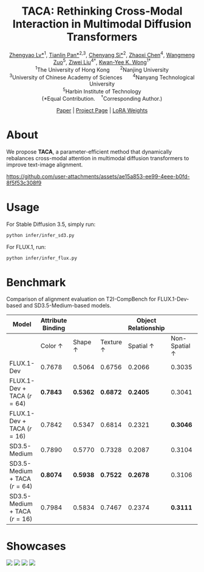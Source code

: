 <div align="center">
<h1>TACA: Rethinking Cross-Modal Interaction in Multimodal Diffusion Transformers</h1>
</div>

<div align="center">
    <span class="author-block">
      <a href="https://scholar.google.com/citations?user=FkkaUgwAAAAJ&hl=en" target="_blank">Zhengyao Lv*</a><sup>1</sup>,</span>
    </span>
    <span class="author-block">
      <a href="https://tianlinn.com/" target="_blank">Tianlin Pan*</a><sup>2,3</sup>,</span>
    </span>
    <span class="author-block">
      <a href="https://chenyangsi.github.io/" target="_blank">Chenyang Si*</a><sup>2</sup>,</span>
    </span>
    <span class="author-block">
      <a href="https://frozenburning.github.io/" target="_blank">Zhaoxi Chen</a><sup>4</sup>,</span>
    </span>
    <span class="author-block">
      <a href="https://homepage.hit.edu.cn/wangmengzuo" target="_blank">Wangmeng Zuo</a><sup>5</sup>,</span>
    </span>
    <span class="author-block">
      <a href="https://liuziwei7.github.io/" target="_blank">Ziwei Liu</a><sup>4†</sup>,</span>
    </span>
    <span class="author-block">
      <a href="https://i.cs.hku.hk/~kykwong/" target="_blank">Kwan-Yee K. Wong</a><sup>1†</sup>
    </span>
</div>

<div align="center">
    <sup>1</sup>The University of Hong Kong &nbsp;&nbsp;&nbsp;&nbsp;&nbsp; 
    <sup>2</sup>Nanjing University <br> 
    <sup>3</sup>University of Chinese Academy of Sciences &nbsp;&nbsp;&nbsp;&nbsp;&nbsp; 
    <sup>4</sup>Nanyang Technological University<br> 
    <sup>5</sup>Harbin Institute of Technology
</div>
<div align="center">(*Equal Contribution.&nbsp;&nbsp;&nbsp;&nbsp;<sup>†</sup>Corresponding Author.)</div>

<p align="center">
    <a href="https://arxiv.org/abs/2506.07986/">Paper</a> | 
    <a href="https://vchitect.github.io/TACA/">Project Page</a> |
    <a href="https://huggingface.co/ldiex/TACA/tree/main">LoRA Weights</a>
</p>

# About
We propose **TACA**, a parameter-efficient method that dynamically rebalances cross-modal attention in multimodal diffusion transformers to improve text-image alignment.

https://github.com/user-attachments/assets/ae15a853-ee99-4eee-b0fd-8f5f53c308f9

# Usage
For Stable Diffusion 3.5, simply run:
``` sh
python infer/infer_sd3.py
```

For FLUX.1, run:
``` sh
python infer/infer_flux.py
```

# Benchmark
Comparison of alignment evaluation on T2I-CompBench for FLUX.1-Dev-based and SD3.5-Medium-based models.

| Model | Attribute Binding | | | Object Relationship | | Complex $\uparrow$ |
|---|---|---|---|---|---|---|
| | Color $\uparrow$ | Shape $\uparrow$ | Texture $\uparrow$ | Spatial $\uparrow$ | Non-Spatial $\uparrow$ | |
| FLUX.1-Dev | 0.7678 | 0.5064 | 0.6756 | 0.2066 | 0.3035 | 0.4359 |
| FLUX.1-Dev + TACA ($r = 64$) | **0.7843** | **0.5362** | **0.6872** | **0.2405** | 0.3041 | **0.4494** |
| FLUX.1-Dev + TACA ($r = 16$) | 0.7842 | 0.5347 | 0.6814 | 0.2321 | **0.3046** | 0.4479 |
| SD3.5-Medium | 0.7890 | 0.5770 | 0.7328 | 0.2087 | 0.3104 | 0.4441 |
| SD3.5-Medium + TACA ($r = 64$) | **0.8074** | **0.5938** | **0.7522** | **0.2678** | 0.3106 | 0.4470 |
| SD3.5-Medium + TACA ($r = 16$) | 0.7984 | 0.5834 | 0.7467 | 0.2374 | **0.3111** | **0.4505** |

# Showcases
![](static/images/short_1.png)
![](static/images/short_2.png)
![](static/images/long_1.png)
![](static/images/long_2.png)
